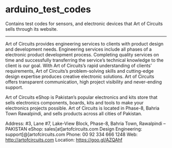 # arduino_test_codes
Contains test codes for sensors, and electronic devices that Art of Circuits sells through its website.

----
Art of Circuits provides engineering services to clients with product design and development needs. Engineering services include all phases of a electronic product development process. Completing quality services on time and successfully transferring the service’s technical knowledge to the client is our goal. With Art of Circuits’s rapid understanding of clients’ requirements, Art of Circuits’s problem-solving skills and cutting-edge design expertise produces creative electronic solutions. Art of Circuits offers transparent communication, high project visibility and never-ending support.

Art of Circuits eShop is Pakistan’s popular electronics and kits store that sells electronics components, boards, kits and tools to make your electronics projects possible. Art of Circuits is located in Phase-8, Bahria Town Rawalpindi, and sells products across all cities of Pakistan.

Address: #3, Lane #7, Lake-View Block,
Phase-8, Bahria Town, Rawalpindi – PAKISTAN
eShop: sales[at]artofcircuits.com
Design Engineering: support[@]artofcircuits.com
Phone: 00 92 334 666 1248
Web: http://artofcircuits.com
Location: https://goo.gl/AZQAhf

